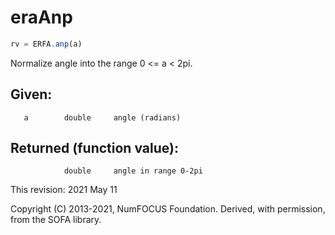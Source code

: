 # eraAnp

```js
rv = ERFA.anp(a)
```

Normalize angle into the range 0 <= a < 2pi.

## Given:
```
   a        double     angle (radians)
```

## Returned (function value):
```
            double     angle in range 0-2pi
```

This revision:  2021 May 11

Copyright (C) 2013-2021, NumFOCUS Foundation.
Derived, with permission, from the SOFA library.
